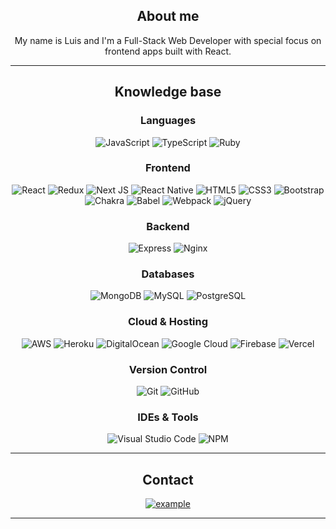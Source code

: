 <div align="center">
  
## About me
My name is Luis and I'm a Full-Stack Web Developer with special focus on frontend apps built with React.

-------------------

## Knowledge base
 
### Languages
  ![JavaScript](https://img.shields.io/badge/javascript-%23323330.svg?style=for-the-badge&logo=javascript&logoColor=%23F7DF1E) 
  ![TypeScript](https://img.shields.io/badge/typescript-3178C6.svg?style=for-the-badge&logo=typescript&logoColor=white)
  ![Ruby](https://img.shields.io/badge/ruby-%23CC342D.svg?&style=for-the-badge&logo=ruby&logoColor=white)

### Frontend
  ![React](https://img.shields.io/badge/reactjs-61DAFB.svg?style=for-the-badge&logo=react&logoColor=black)
  ![Redux](https://img.shields.io/badge/redux-764ABC.svg?style=for-the-badge&logo=redux&logoColor=white)
  ![Next JS](https://img.shields.io/badge/Next-black?style=for-the-badge&logo=next.js&logoColor=white)
  ![React Native](https://img.shields.io/badge/react_native-%2320232a.svg?style=for-the-badge&logo=react&logoColor=%2361DAFB)
  ![HTML5](https://img.shields.io/badge/html5-%23E34F26.svg?style=for-the-badge&logo=html5&logoColor=white)
  ![CSS3](https://img.shields.io/badge/css-1572B6.svg?style=for-the-badge&logo=css3&logoColor=white)
  ![Bootstrap](https://img.shields.io/badge/bootstrap-%23563D7C.svg?style=for-the-badge&logo=bootstrap&logoColor=white)
  ![Chakra](https://img.shields.io/badge/chakra-%234ED1C5.svg?style=for-the-badge&logo=chakraui&logoColor=white)
  ![Babel](https://img.shields.io/badge/babel-F9DC3E.svg?style=for-the-badge&logo=babel&logoColor=black)
  ![Webpack](https://img.shields.io/badge/webpack-8DD6F9.svg?style=for-the-badge&logo=webpack&logoColor=black)
  ![jQuery](https://img.shields.io/badge/jquery-0769AD.svg?style=for-the-badge&logo=jquery&logoColor=white)
  

### Backend
  ![Express](https://img.shields.io/badge/express.js-%23404d59.svg?style=for-the-badge&logo=express&logoColor=%2361DAFB) 
  ![Nginx](https://img.shields.io/badge/nginx-%23009639.svg?style=for-the-badge&logo=nginx&logoColor=white)

### Databases
  ![MongoDB](https://img.shields.io/badge/MongoDB-%234ea94b.svg?style=for-the-badge&logo=mongodb&logoColor=white)
  ![MySQL](https://img.shields.io/badge/mysql-%2300f.svg?style=for-the-badge&logo=mysql&logoColor=white) 
  ![PostgreSQL](https://img.shields.io/badge/postgreSQL-4169E1.svg?style=for-the-badge&logo=postgresql&logoColor=white)
  
### Cloud & Hosting
  ![AWS](https://img.shields.io/badge/AWS-%23FF9900.svg?style=for-the-badge&logo=amazon-aws&logoColor=white) 
  ![Heroku](https://img.shields.io/badge/heroku-430098.svg?style=for-the-badge&logo=heroku&logoColor=white) 
  ![DigitalOcean](https://img.shields.io/badge/DigitalOcean-%230167ff.svg?style=for-the-badge&logo=digitalOcean&logoColor=white) 
  ![Google Cloud](https://img.shields.io/badge/GoogleCloud-%234285F4.svg?style=for-the-badge&logo=google-cloud&logoColor=white) 
  ![Firebase](https://img.shields.io/badge/firebase-FFCA28.svg?style=for-the-badge&logo=firebase&logoColor=black)
  ![Vercel](https://img.shields.io/badge/vercel-%23000000.svg?style=for-the-badge&logo=vercel&logoColor=white)
 
### Version Control
  ![Git](https://img.shields.io/badge/git-%23F05033.svg?style=for-the-badge&logo=git&logoColor=white)
  ![GitHub](https://img.shields.io/badge/github-%23121011.svg?style=for-the-badge&logo=github&logoColor=white)
  
### IDEs & Tools
  ![Visual Studio Code](https://img.shields.io/badge/vscode-007ACC.svg?style=for-the-badge&logo=visualstudiocode&logoColor=white)
  ![NPM](https://img.shields.io/badge/NPM-%23000000.svg?style=for-the-badge&logo=npm&logoColor=white) 

-------------------

## Contact
<a  href="https://linkedin.com/in/luis-carlos-enriquez" target="_blank">
  <img src="https://img.shields.io/badge/Linked%20In-0A66C2.svg?style=for-the-badge&logo=linkedin&logoColor=white" alt="example"/>
</a>

-------------------
  
